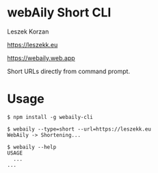 webAily Short CLI
=======
Leszek Korzan

https://leszekk.eu

https://webaily.web.app

Short URLs directly from command prompt.

# Usage
<!-- usage -->
```sh-session
$ npm install -g webaily-cli

$ webaily --type=short --url=https://leszekk.eu
WebAily -> Shortening...

$ webaily --help
USAGE
  ...
...
```
<!-- usagestop -->
